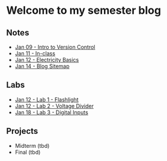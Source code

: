 # Welcome to my semester blog

## Notes

* [Jan 09 - Intro to Version Control](0109_notes.html)
* [Jan 11 - In-class](0111_inClass.html)
* [Jan 12 - Electricity Basics](0112_notes.html)
* [Jan 14 - Blog Sitemap](0114_notes.html)

## Labs

* [Jan 12 - Lab 1 - Flashlight](lab1.html)
* [Jan 12 - Lab 2 - Voltage Divider](lab2.html)
* [Jan 18 - Lab 3 - Digital Inputs](lab3.html)

## Projects

* Midterm (tbd)
* Final (tbd)
